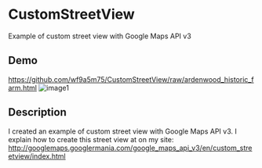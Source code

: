 CustomStreetView
================

Example of custom street view with Google Maps API v3 

## Demo
https://github.com/wf9a5m75/CustomStreetView/raw/ardenwood_historic_farm.html
![image1](https://github.com/wf9a5m75/CustomStreetView/raw/master/demo.png)

## Description
I created an example of custom street view with Google Maps API v3.
I explain how to create this street view at on my site:
http://googlemaps.googlermania.com/google_maps_api_v3/en/custom_streetview/index.html